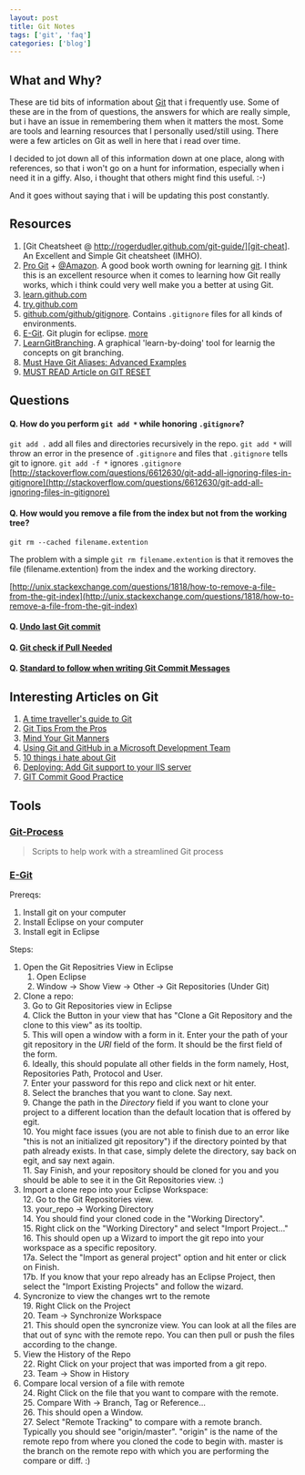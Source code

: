 ```yaml
---
layout: post
title: Git Notes
tags: ['git', 'faq']
categories: ['blog']
---
```


[git]: http://git-scm.com/
[stackexchange]: http://stackexchange.com
[progit]: http://git-scm.com/book
[progit-amazon]: http://www.amazon.com/gp/product/1430218339?ie=UTF8&camp=1789&creative=9325&creativeASIN=1430218339&linkCode=as2&tag=git-sfconservancy-20
[git-cheat]: http://rogerdudler.github.com/git-guide/files/git_cheat_sheet.pdf
[egit]: www.eclipse.org/egit/


What and Why?
-------------

These are tid bits of information about [Git][git] that i frequently use. Some of these are in the from of questions, the answers for which are really simple, but i have an issue in remembering them when it matters the most. Some are tools and learning resources that I personally used/still using. There were a few articles on Git as well in here that i read over time. 

I decided to jot down all of this information down at one place, along with references, so that i won't go on a hunt for information, especially when i need it in a giffy. Also, i thought that others might find this useful. :-)

And it goes without saying that i will be updating this post constantly.

Resources
---------

1. [Git Cheatsheet @ http://rogerdudler.github.com/git-guide/][git-cheat]. An Excellent and Simple Git cheatsheet (IMHO).
2. [Pro Git][progit] + [@Amazon][progit-amazon]. A good book worth owning for learning [git][git]. I think this is an excellent resource when it comes to learning how Git really works, which i think could very well make you a better at using Git.
3. [learn.github.com](http://learn.github.com/)
4. [try.github.com](http://try.github.com/levels/1/challenges/1)
5. [github.com/github/gitignore](https://github.com/github/gitignore). Contains `.gitignore` files for all kinds of environments.
6. [E-Git][egit]. Git plugin for eclipse. [more](#moreEgit)
7. [LearnGitBranching](http://pcottle.github.com/learnGitBranching/). A graphical 'learn-by-doing' tool for learnig the concepts on git branching.
8. [Must Have Git Aliases: Advanced Examples](http://durdn.com/blog/2012/11/22/must-have-git-aliases-advanced-examples/)
9. [MUST READ Article on GIT RESET](http://git-scm.com/2011/07/11/reset.html)

Questions
---------

#### Q. How do you perform `git add *` while honoring `.gitignore`?
`git add .` add all files and directories recursively in the repo.
`git add *` will throw an error in the presence of `.gitignore` and files that `.gitignore` tells git to ignore.
`git add -f *` ignores `.gitignore`
[http://stackoverflow.com/questions/6612630/git-add-all-ignoring-files-in-gitignore](http://stackoverflow.com/questions/6612630/git-add-all-ignoring-files-in-gitignore)

#### Q. How would you remove a file from the index but not from the working tree?
`git rm --cached filename.extention`

The problem with a simple `git rm filename.extention` is that it removes the file (filename.extention) from the index and the working directory.

[http://unix.stackexchange.com/questions/1818/how-to-remove-a-file-from-the-git-index](http://unix.stackexchange.com/questions/1818/how-to-remove-a-file-from-the-git-index)

#### Q. [Undo last Git commit](http://stackoverflow.com/questions/927358/undo-last-git-commit?newsletter=1&nlcode=108340%7c9b90)

#### Q. [Git check if Pull Needed](http://stackoverflow.com/questions/3258243/git-check-if-pull-needed)

#### Q. [Standard to follow when writing Git Commit Messages](http://stackoverflow.com/questions/15324900/standard-to-follow-when-writing-git-commit-messages/)

Interesting Articles on Git
---------------------------

1. [A time traveller's guide to Git](http://www.netmagazine.com/features/time-travellers-guide-git)
2. [Git Tips From the Pros](http://net.tutsplus.com/tutorials/tools-and-tips/git-tips-from-the-pros/)
3. [Mind Your Git Manners](http://blog.8thlight.com/kevin-liddle/2012/09/27/mind-your-git-manners.html)
4. [Using Git and GitHub in a Microsoft Development Team](http://mikehadlow.blogspot.com/2012/08/using-git-and-github-in-microsoft.html)
5. [10 things i hate about Git](https://steveko.wordpress.com/2012/02/24/10-things-i-hate-about-git/)
6. [Deploying: Add Git support to your IIS server](http://jhovgaard.net/deploying-git-support-iis-server)
7. [GIT Commit Good Practice](https://wiki.openstack.org/wiki/GitCommitMessages)

Tools
-----

### [Git-Process](http://jdigger.github.com/git-process/)
> Scripts to help work with a streamlined Git process

<a id="moreEgit"></a>
### [E-Git][egit]

Prereqs:  
1. Install git on your computer  
2. Install Eclipse on your computer  
3. Install egit in Eclipse  

Steps:  

1. Open the Git Repositries View in Eclipse  
	1. Open Eclipse  
	2. Window -> Show View -> Other -> Git Repositories (Under Git)  
2. Clone a repo:  
	3. Go to Git Repositories view in Eclipse  
	4. Click the Button in your view that has "Clone a Git Repository and the clone to this view" as its tooltip.  
	5. This will open a window with a form in it. Enter your the path of your git repository in the *URI* field of the form. It should be the first field of the form.  
	6. Ideally, this should populate all other fields in the form namely, Host, Repositories Path, Protocol and User.  
	7. Enter your password for this repo and click next or hit enter.  
	8. Select the branches that you want to clone. Say next.  
	9. Change the path in the *Directory* field if you want to clone your project to a different location than the default location that is offered by egit.   
	10. You might face issues (you are not able to finish due to an error like "this is not an initialized git repository") if the directory pointed by that path already exists. In that case, simply delete the directory, say back on egit, and say next again.  
	11. Say Finish, and your repository should be cloned for you and you should be able to see it in the Git Repositories view. :)  
3. Import a clone repo into your Eclipse Workspace:  
	12. Go to the Git Repositories view.  
	13. your_repo -> Working Directory  
	14. You should find your cloned code in the "Working Directory".  
	15. Right click on the "Working Directory" and select "Import Project..."   
	16. This should open up a Wizard to import the git repo into your workspace as a specific repository.   
	17a. Select the "Import as general project" option and hit enter or click on Finish.  
	17b. If you know that your repo already has an Eclipse Project, then select the "Import Existing Projects" and follow the wizard.  
4. Syncronize to view the changes wrt to the remote  
	19. Right Click on the Project  
	20. Team -> Synchronize Workspace  
	21. This should open the syncronize view. You can look at all the files are that out of sync with the remote repo. You can then pull or push the files according to the change.  
5. View the History of the Repo  
	22. Right Click on your project that was imported from a git repo.  
	23. Team -> Show in History  
6. Compare local version of a file with remote  
	24. Right Click on the file that you want to compare with the remote.  
	25. Compare With -> Branch, Tag or Reference...  
	26. This should open a Window.  
	27. Select "Remote Tracking" to compare with a remote branch. Typically you should see "origin/master". "origin" is the name of the remote repo from where you cloned the code to begin with. master is the branch on the remote repo with which you are performing the compare or diff. :)  